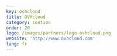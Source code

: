 ```yaml
---
key: ochcloud
title: OVHcloud
category: soutien
order: 20
logo: /images/partners/logo-ovhcloud.png
website: 'http://www.ovhcloud.com'
lang: fr
---
```

